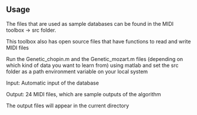 ## Usage

The files that are used as sample databases can be found in the MIDI toolbox -> src folder. 

This toolbox also has open source files that have functions to read and write MIDI files

Run the Genetic_chopin.m and the Genetic_mozart.m files (depending on which kind of data you want to learn from) using matlab and set the src folder as a path environment variable on your local system

Input: Automatic input of the database

Output: 24 MIDI files, which are sample outputs of the algorithm

The output files will appear in the current directory
